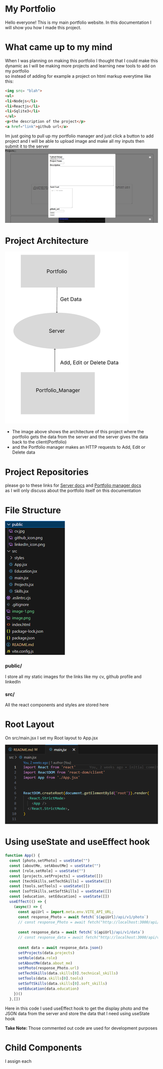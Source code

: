 # My Portfolio
<p>Hello everyone! This is my main portfolio website. In this documentation I will show you how I made this project.</p>

# What came up to my mind
When I was planning on making this portfolio I thought that I could make this dynamic as I will be making more projects and learning new tools to add on my portfolio
<br />
 so instead of adding for example a project on html markup everytime like this:
```html
<img src= "blah">
<ul>
<li>Nodejs</li>
<li>Reactjs</li>
<li>Sqlite3</li>
</ul>
<p>the description of the project</p>
<a href="link">github url</a>
```
Im just going to pull up my portfolio manager and just click a button to add project and I will be able to upload image and make all my inputs then submit it to the server
![alt text](image-1.png)
# Project Architecture
![alt text](image.png)
<ul>
<li>The image above shows the architecture of this project where the portfolio gets the data from the server and the server gives the data back to the client(Portfolio)</li>
<li>and the Portfolio manager makes an HTTP requests to Add, Edit or Delete data</li>
</ul>

# Project Repositories
please go to these links for <a href="#">Server docs</a> and <a href='#'>Portfolio manager docs</a>
<br />
as I will only discuss about the portfolio itself on this documentation

# File Structure
![alt text](image-2.png)
<h3>public/</h3>
I store all my static images for the links like my cv, github profile and linkedIn
<h3>src/</h3>
All the react components and styles are stored here

# Root Layout
On src/main.jsx I set my Root layout to App.jsx

![alt text](image-3.png)

# Using useState and useEffect hook
```javascript
function App() {
  const [photo,setPhoto] = useState("")
  const [aboutMe, setAboutMe] = useState("")
  const [role,setRole] = useState("")
  const [projects,setProjects] = useState([])
  const [techSkills,setTechSkills] = useState([])
  const [tools,setTools] = useState([])
  const [softSkills,setSoftSkills] = useState([])
  const [education, setEducation] = useState([])
  useEffect(() => {
    (async() => {
      const apiUrl = import.meta.env.VITE_API_URL;
      const response_Photo = await fetch(`${apiUrl}/api/v1/photo`)
      // const response_Photo = await fetch("http://localhost:3000/api/v1/photo")

      const response_data = await fetch(`${apiUrl}/api/v1/data`)
      // const response_data = await fetch("http://localhost:3000/api/v1/data")

      const data = await response_data.json()
      setProjects(data.projects)
      setRole(data.role)
      setAboutMe(data.about_me)
      setPhoto(response_Photo.url)
      setTechSkills(data.skills[0].technical_skills)
      setTools(data.skills[0].tools)
      setSoftSkills(data.skills[0].soft_skills)
      setEducation(data.education)
    })()
  },[])
  ```
  Here in this code I used useEffect hook to get the display photo and the JSON data from the server and store the data that I need using useState hook

  <strong>Take Note: </strong>
  Those commented out code are used for development purposes

  # Child Components
  I assign each 

